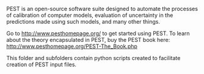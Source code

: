 PEST is an open-source software suite designed to automate the processes of calibration of computer models, evaluation of uncertainty in the predictions made using such models, and many other things.

Go to http://www.pesthomepage.org/ to get started using PEST. To learn about the theory encapsulated in PEST, buy the PEST book here: http://www.pesthomepage.org/PEST-The_Book.php

This folder and subfolders contain python scripts created to facilitate creation of PEST input files.
